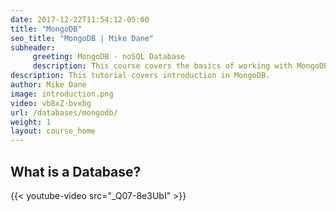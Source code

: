 ```yaml
---
date: 2017-12-22T11:54:12-05:00
title: "MongoDB"
seo_title: "MongoDB | Mike Dane"
subheader:
     greeting: MongoDB - noSQL Database
     description: This course covers the basics of working with MongoDB. Work your way through the videos/articles and I'll teach you everything you need to know to interact with Mongo's flexible document database management system and create powerful document databases!
description: This tutorial covers introduction in MongoDB.
author: Mike Dane
image: introduction.png
video: vb8xZ-bvxbg
url: /databases/mongodb/
weight: 1
layout: course_home
---
```


## What is a Database?
{{< youtube-video src="_Q07-8e3UbI" >}}

